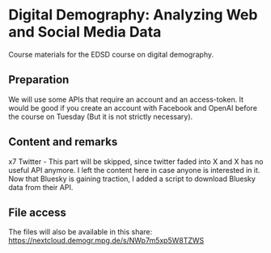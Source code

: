 # Digital Demography: Analyzing Web and Social Media Data

Course materials for the EDSD course on digital demography.


## Preparation

We will use some APIs that require an account and an access-token. 
It would be good if you create an account with Facebook and OpenAI before the course on Tuesday (But it is not strictly necessary).


## Content and remarks

x7 Twitter - This part will be skipped, since twitter faded into X and X has no useful API anymore.
I left the content here in case anyone is interested in it.
Now that Bluesky is gaining traction, I added a script to download Bluesky data from their API.

## File access

The files will also be available in this share:
https://nextcloud.demogr.mpg.de/s/NWp7m5xp5W8TZWS

